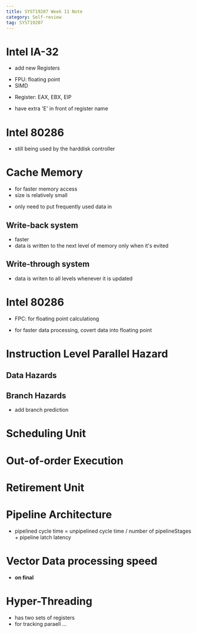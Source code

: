 ```yaml
---
title: SYST19207 Week 11 Note
category: Self-review
tag: SYST19207
---
```

# Intel IA-32
* add new Registers
- FPU: floating point
- SIMD
* Register: EAX, EBX, EIP
- have extra 'E' in front of register name
# Intel 80286
* still being used by the harddisk controller

# Cache Memory
* for faster memory access
* size is relatively small
- only need to put frequently used data in
## Write-back system
* faster
* data is written to the next level of memory only when it's evited

## Write-through system
* data is writen to all levels whenever it is updated

# Intel 80286
* FPC: for floating point calculationg
- for faster data processing, covert data into floating point

# Instruction Level Parallel Hazard
## Data Hazards
## Branch Hazards
* add branch prediction

# Scheduling Unit
# Out-of-order Execution
# Retirement Unit

# Pipeline Architecture
* pipelined cycle time = unpipelined cycle time / number of pipelineStages + pipeline latch latency

# Vector Data processing speed
* **on final**

# Hyper-Threading
* has two sets of registers
* for tracking paraell ...